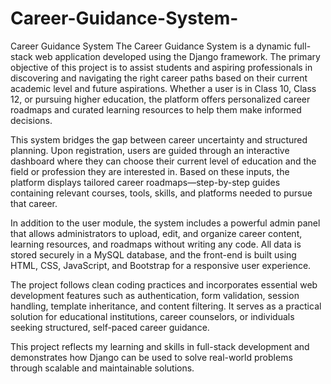 # Career-Guidance-System-

Career Guidance System
The Career Guidance System is a dynamic full-stack web application developed using the Django framework. The primary objective of this project is to assist students and aspiring professionals in discovering and navigating the right career paths based on their current academic level and future aspirations. Whether a user is in Class 10, Class 12, or pursuing higher education, the platform offers personalized career roadmaps and curated learning resources to help them make informed decisions.

This system bridges the gap between career uncertainty and structured planning. Upon registration, users are guided through an interactive dashboard where they can choose their current level of education and the field or profession they are interested in. Based on these inputs, the platform displays tailored career roadmaps—step-by-step guides containing relevant courses, tools, skills, and platforms needed to pursue that career.

In addition to the user module, the system includes a powerful admin panel that allows administrators to upload, edit, and organize career content, learning resources, and roadmaps without writing any code. All data is stored securely in a MySQL database, and the front-end is built using HTML, CSS, JavaScript, and Bootstrap for a responsive user experience.

The project follows clean coding practices and incorporates essential web development features such as authentication, form validation, session handling, template inheritance, and content filtering. It serves as a practical solution for educational institutions, career counselors, or individuals seeking structured, self-paced career guidance.

This project reflects my learning and skills in full-stack development and demonstrates how Django can be used to solve real-world problems through scalable and maintainable solutions.
